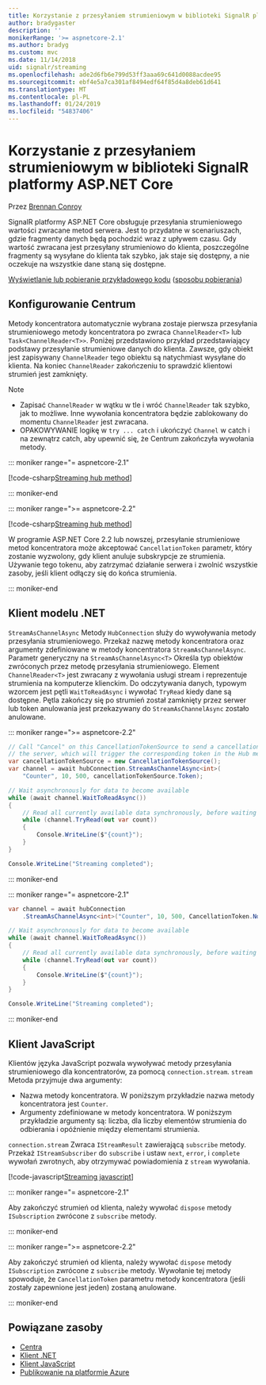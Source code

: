 ```yaml
---
title: Korzystanie z przesyłaniem strumieniowym w biblioteki SignalR platformy ASP.NET Core
author: bradygaster
description: ''
monikerRange: '>= aspnetcore-2.1'
ms.author: bradyg
ms.custom: mvc
ms.date: 11/14/2018
uid: signalr/streaming
ms.openlocfilehash: ade2d6fb6e799d53ff3aaa69c641d0088acdee95
ms.sourcegitcommit: ebf4e5a7ca301af8494edf64f85d4a8deb61d641
ms.translationtype: MT
ms.contentlocale: pl-PL
ms.lasthandoff: 01/24/2019
ms.locfileid: "54837406"
---
```

# <a name="use-streaming-in-aspnet-core-signalr"></a>Korzystanie z przesyłaniem strumieniowym w biblioteki SignalR platformy ASP.NET Core

Przez [Brennan Conroy](https://github.com/BrennanConroy)

SignalR platformy ASP.NET Core obsługuje przesyłania strumieniowego wartości zwracane metod serwera. Jest to przydatne w scenariuszach, gdzie fragmenty danych będą pochodzić wraz z upływem czasu. Gdy wartość zwracana jest przesyłany strumieniowo do klienta, poszczególne fragmenty są wysyłane do klienta tak szybko, jak staje się dostępny, a nie oczekuje na wszystkie dane staną się dostępne.

[Wyświetlanie lub pobieranie przykładowego kodu](https://github.com/aspnet/Docs/tree/live/aspnetcore/signalr/streaming/sample) ([sposobu pobierania](xref:index#how-to-download-a-sample))

## <a name="set-up-the-hub"></a>Konfigurowanie Centrum

Metody koncentratora automatycznie wybrana zostaje pierwsza przesyłania strumieniowego metody koncentratora po zwraca `ChannelReader<T>` lub `Task<ChannelReader<T>>`. Poniżej przedstawiono przykład przedstawiający podstawy przesyłanie strumieniowe danych do klienta. Zawsze, gdy obiekt jest zapisywany `ChannelReader` tego obiektu są natychmiast wysyłane do klienta. Na koniec `ChannelReader` zakończeniu to sprawdzić klientowi strumień jest zamknięty.

> [!NOTE]
> * Zapisać `ChannelReader` w wątku w tle i wróć `ChannelReader` tak szybko, jak to możliwe. Inne wywołania koncentratora będzie zablokowany do momentu `ChannelReader` jest zwracana.
> * OPAKOWYWANIE logikę w `try ... catch` i ukończyć `Channel` w catch i na zewnątrz catch, aby upewnić się, że Centrum zakończyła wywołania metody.

::: moniker range="= aspnetcore-2.1"

[!code-csharp[Streaming hub method](streaming/sample/Hubs/StreamHub.aspnetcore21.cs?name=snippet1)]

::: moniker-end

::: moniker range=">= aspnetcore-2.2"

[!code-csharp[Streaming hub method](streaming/sample/Hubs/StreamHub.cs?name=snippet1)]

W programie ASP.NET Core 2.2 lub nowszej, przesyłanie strumieniowe metod koncentratora może akceptować `CancellationToken` parametr, który zostanie wyzwolony, gdy klient anuluje subskrypcje ze strumienia. Używanie tego tokenu, aby zatrzymać działanie serwera i zwolnić wszystkie zasoby, jeśli klient odłączy się do końca strumienia.

::: moniker-end

## <a name="net-client"></a>Klient modelu .NET

`StreamAsChannelAsync` Metody `HubConnection` służy do wywoływania metody przesyłania strumieniowego. Przekaż nazwę metody koncentratora oraz argumenty zdefiniowane w metody koncentratora `StreamAsChannelAsync`. Parametr generyczny na `StreamAsChannelAsync<T>` Określa typ obiektów zwróconych przez metodę przesyłania strumieniowego. Element `ChannelReader<T>` jest zwracany z wywołania usługi stream i reprezentuje strumienia na komputerze klienckim. Do odczytywania danych, typowym wzorcem jest pętli `WaitToReadAsync` i wywołać `TryRead` kiedy dane są dostępne. Pętla zakończy się po strumień został zamknięty przez serwer lub token anulowania jest przekazywany do `StreamAsChannelAsync` zostało anulowane.

::: moniker range=">= aspnetcore-2.2"

```csharp
// Call "Cancel" on this CancellationTokenSource to send a cancellation message to 
// the server, which will trigger the corresponding token in the Hub method.
var cancellationTokenSource = new CancellationTokenSource();
var channel = await hubConnection.StreamAsChannelAsync<int>(
    "Counter", 10, 500, cancellationTokenSource.Token);

// Wait asynchronously for data to become available
while (await channel.WaitToReadAsync())
{
    // Read all currently available data synchronously, before waiting for more data
    while (channel.TryRead(out var count))
    {
        Console.WriteLine($"{count}");
    }
}

Console.WriteLine("Streaming completed");
```

::: moniker-end

::: moniker range="= aspnetcore-2.1"

```csharp
var channel = await hubConnection
    .StreamAsChannelAsync<int>("Counter", 10, 500, CancellationToken.None);

// Wait asynchronously for data to become available
while (await channel.WaitToReadAsync())
{
    // Read all currently available data synchronously, before waiting for more data
    while (channel.TryRead(out var count))
    {
        Console.WriteLine($"{count}");
    }
}

Console.WriteLine("Streaming completed");
```

::: moniker-end

## <a name="javascript-client"></a>Klient JavaScript

Klientów języka JavaScript pozwala wywoływać metody przesyłania strumieniowego dla koncentratorów, za pomocą `connection.stream`. `stream` Metoda przyjmuje dwa argumenty:

* Nazwa metody koncentratora. W poniższym przykładzie nazwa metody koncentratora jest `Counter`.
* Argumenty zdefiniowane w metody koncentratora. W poniższym przykładzie argumenty są: liczba, dla liczby elementów strumienia do odbierania i opóźnienie między elementami strumienia.

`connection.stream` Zwraca `IStreamResult` zawierającą `subscribe` metody. Przekaż `IStreamSubscriber` do `subscribe` i ustaw `next`, `error`, i `complete` wywołań zwrotnych, aby otrzymywać powiadomienia z `stream` wywołania.

[!code-javascript[Streaming javascript](streaming/sample/wwwroot/js/stream.js?range=19-36)]

::: moniker range="= aspnetcore-2.1"

Aby zakończyć strumień od klienta, należy wywołać `dispose` metody `ISubscription` zwrócone z `subscribe` metody.

::: moniker-end

::: moniker range=">= aspnetcore-2.2"

Aby zakończyć strumień od klienta, należy wywołać `dispose` metody `ISubscription` zwrócone z `subscribe` metody. Wywołanie tej metody spowoduje, że `CancellationToken` parametru metody koncentratora (jeśli zostały zapewnione jest jeden) zostaną anulowane.

::: moniker-end

## <a name="related-resources"></a>Powiązane zasoby

* [Centra](xref:signalr/hubs)
* [Klient .NET](xref:signalr/dotnet-client)
* [Klient JavaScript](xref:signalr/javascript-client)
* [Publikowanie na platformie Azure](xref:signalr/publish-to-azure-web-app)
